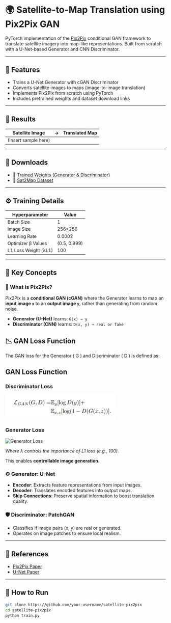 # 🌍 Satellite-to-Map Translation using Pix2Pix GAN

PyTorch implementation of the [Pix2Pix](https://arxiv.org/abs/1611.07004) conditional GAN framework to translate satellite imagery into map-like representations. Built from scratch with a U-Net-based Generator and CNN Discriminator.

---

## 🔧 Features

- Trains a U-Net Generator with cGAN Discriminator
- Converts satellite images to maps (image-to-image translation)
- Implements Pix2Pix from scratch using PyTorch
- Includes pretrained weights and dataset download links

---

## 🧪 Results

| Satellite Image | → | Translated Map |
|-----------------|---|----------------|
| (Insert sample here) | | |

---

## 📁 Downloads

- 🔗 [Trained Weights (Generator & Discriminator)](URL_HERE)
- 🔗 [Sat2Map Dataset](URL_HERE)

---

## ⚙️ Training Details

| Hyperparameter       | Value         |
|----------------------|---------------|
| Batch Size           | 1             |
| Image Size           | 256×256       |
| Learning Rate        | 0.0002        |
| Optimizer β Values   | (0.5, 0.999)  |
| L1 Loss Weight (λL1) | 100           |

---

## 🧠 Key Concepts

### 🎲 What is Pix2Pix?

Pix2Pix is a **conditional GAN (cGAN)** where the Generator learns to map an **input image `x`** to an **output image `y`**, rather than generating from random noise.

- **Generator (U-Net)** learns: `G(x) → y`
- **Discriminator (CNN)** learns: `D(x, y) → real or fake`

## 📉 GAN Loss Function

The GAN loss for the Generator \( G \) and Discriminator \( D \) is defined as:

## GAN Loss Function

### Discriminator Loss
![GAN loss](Images/GAN_loss.png)

### Generator Loss
![Generator Loss](https://latex.codecogs.com/png.image?\dpi{120}L_G=-E_{x}[\log%20D(x,G(x))]%20+%20\lambda%20\cdot%20||y-G(x)||_1)

*Where λ controls the importance of L1 loss (e.g., 100).*

This enables **controllable image generation**.

### ⚙️ Generator: U-Net

- **Encoder**: Extracts feature representations from input images.
- **Decoder**: Translates encoded features into output maps.
- **Skip Connections**: Preserve spatial information to boost translation quality.

### 🛡️ Discriminator: PatchGAN

- Classifies if image pairs (x, y) are real or generated.
- Operates on image patches to ensure local realism.

---

## 📌 References

- [Pix2Pix Paper](https://arxiv.org/abs/1611.07004)
- [U-Net Paper](https://arxiv.org/abs/1505.04597)

---

## 🚀 How to Run

```bash
git clone https://github.com/your-username/satellite-pix2pix
cd satellite-pix2pix
python train.py
